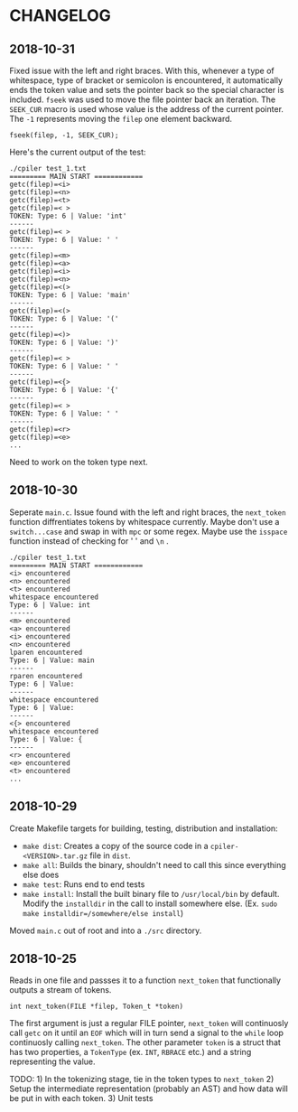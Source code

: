 # CHANGELOG

## 2018-10-31

Fixed issue with the left and right braces. With this, whenever a type of whitespace, type of bracket or semicolon is encountered, it automatically ends the token value and sets the pointer back so the special character is included. `fseek` was used to move the file pointer back an iteration. The `SEEK_CUR` macro is used whose value is the address of the current pointer. The `-1` represents moving the `filep` one element backward.

    fseek(filep, -1, SEEK_CUR); 

Here's the current output of the test:

    ./cpiler test_1.txt
    ========= MAIN START ============
    getc(filep)=<i>
    getc(filep)=<n>
    getc(filep)=<t>
    getc(filep)=< >
    TOKEN: Type: 6 | Value: 'int'
    ------                     
    getc(filep)=< >
    TOKEN: Type: 6 | Value: ' '
    ------                     
    getc(filep)=<m>
    getc(filep)=<a>
    getc(filep)=<i>
    getc(filep)=<n>
    getc(filep)=<(>
    TOKEN: Type: 6 | Value: 'main'
    ------         
    getc(filep)=<(>
    TOKEN: Type: 6 | Value: '('     
    ------
    getc(filep)=<)>
    TOKEN: Type: 6 | Value: ')'
    ------
    getc(filep)=< >
    TOKEN: Type: 6 | Value: ' '
    ------
    getc(filep)=<{>
    TOKEN: Type: 6 | Value: '{'
    ------
    getc(filep)=< >
    TOKEN: Type: 6 | Value: ' '
    ------
    getc(filep)=<r>
    getc(filep)=<e>
    ...

Need to work on the token type next.

## 2018-10-30

Seperate `main.c`. Issue found with the left and right braces, the `next_token` function diffrentiates tokens by whitespace currently. Maybe don't use a `switch...case` and swap in with `mpc` or some regex. Maybe use the `isspace` function instead of checking for ' ' and `\n` .

    ./cpiler test_1.txt
    ========= MAIN START ============
    <i> encountered   
    <n> encountered
    <t> encountered
    whitespace encountered
    Type: 6 | Value: int
    ------         
    <m> encountered
    <a> encountered
    <i> encountered       
    <n> encountered        
    lparen encountered
    Type: 6 | Value: main
    ------                
    rparen encountered
    Type: 6 | Value:
    ------         
    whitespace encountered
    Type: 6 | Value:  
    ------
    <{> encountered         
    whitespace encountered           
    Type: 6 | Value: {      
    ------                                               
    <r> encountered
    <e> encountered    
    <t> encountered
    ...

## 2018-10-29

Create Makefile targets for building, testing, distribution and installation:

- `make dist`: Creates a copy of the source code in a `cpiler-<VERSION>.tar.gz` file in `dist`.
- `make all`: Builds the binary, shouldn't need to call this since everything else does
- `make test`: Runs end to end tests
- `make install`: Install the built binary file to `/usr/local/bin` by default. Modify the `installdir` in the call to install somewhere else. (Ex. `sudo make installdir=/somewhere/else install`)

Moved `main.c` out of root and into a `./src` directory.

## 2018-10-25

Reads in one file and passses it to a function `next_token` that functionally outputs a stream of tokens.

    int next_token(FILE *filep, Token_t *token)

The first argument is just a regular FILE pointer, `next_token` will continuosly call `getc` on it until an `EOF` which will in turn send a signal to the `while` loop continuosly calling `next_token`. The other parameter `token` is a struct that has two properties, a `TokenType` (ex. `INT`, `RBRACE` etc.) and a string representing the value.

TODO: 1) In the tokenizing stage, tie in the token types to `next_token` 2) Setup the intermediate representation (probably an AST) and how data will be put in with each token. 3) Unit tests
